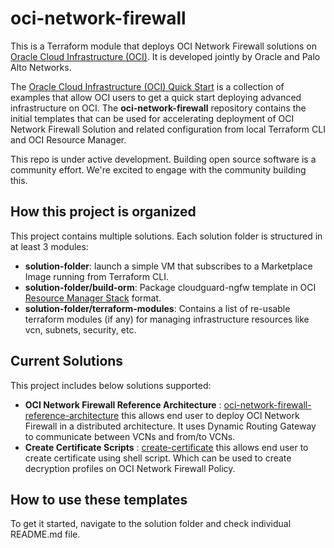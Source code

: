 # oci-network-firewall

This is a Terraform module that deploys OCI Network Firewall solutions on [Oracle Cloud Infrastructure (OCI)](https://docs.oracle.com/iaas/Content/network-firewall/overview.htm). It is developed jointly by Oracle and Palo Alto Networks.

The [Oracle Cloud Infrastructure (OCI) Quick Start](https://github.com/oracle?q=quickstart) is a collection of examples that allow OCI users to get a quick start deploying advanced infrastructure on OCI. The **oci-network-firewall** repository contains the initial templates that can be used for accelerating deployment of OCI Network Firewall Solution and related configuration from local Terraform CLI and OCI Resource Manager.

This repo is under active development. Building open source software is a community effort. We're excited to engage with the community building this.

## How this project is organized

This project contains multiple solutions. Each solution folder is structured in at least 3 modules:

- **solution-folder**: launch a simple VM that subscribes to a Marketplace Image running from Terraform CLI.
- **solution-folder/build-orm**: Package cloudguard-ngfw template in OCI [Resource Manager Stack](https://docs.cloud.oracle.com/iaas/Content/ResourceManager/Tasks/managingstacksandjobs.htm) format.
- **solution-folder/terraform-modules**: Contains a list of re-usable terraform modules (if any) for managing infrastructure resources like vcn, subnets, security, etc.

## Current Solutions 

This project includes below solutions supported: 

- **OCI Network Firewall Reference Architecture** : [oci-network-firewall-reference-architecture](oci-network-firewall-reference-architecture) this allows end user to deploy OCI Network Firewall in a distributed architecture. It uses Dynamic Routing Gateway to communicate between VCNs and from/to VCNs. 
- **Create Certificate Scripts** : [create-certificate](scripts) this allows end user to create certificate using shell script. Which can be used to create decryption profiles on OCI Network Firewall Policy.

## How to use these templates

To get it started, navigate to the solution folder and check individual README.md file. 
